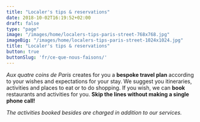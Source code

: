 ```yaml
---
title: "Localer's tips & reservations"
date: 2018-10-02T16:19:52+02:00
draft: false
type: "page"
image: "/images/home/localers-tips-paris-street-768x768.jpg"
imageBig: "/images/home/localers-tips-paris-street-1024x1024.jpg"
title: "Localer's tips & reservations"
button: true
buttonSlug: 'fr/ce-que-nous-faisons/'
---
```


*Aux quatre coins de Paris* creates for you a **bespoke travel plan** according to your wishes and expectations for your stay. We suggest you itineraries, activities and places to eat or to do shopping. If you wish, we can **book** restaurants and activities for you. **Skip the lines without making a single phone call!**

*The activities booked besides are charged in addition to our services.*
